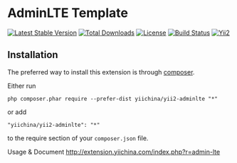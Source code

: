 AdminLTE Template
=================

[![Latest Stable Version](https://poser.pugx.org/yiichina/yii2-adminlte/v/stable.png)](https://packagist.org/packages/yiichina/yii2-adminlte)
[![Total Downloads](https://poser.pugx.org/yiichina/yii2-adminlte/downloads.png)](https://packagist.org/packages/yiichina/yii2-adminlte)
[![License](https://poser.pugx.org/yiichina/yii2-adminlte/license)](https://packagist.org/packages/yiichina/yii2-adminlte)
[![Build Status](https://img.shields.io/travis/yiichina/yii2-adminlte.svg)](http://travis-ci.org/yiichina/yii2-adminlte)
[![Yii2](https://img.shields.io/badge/Powered_by-Yii_Framework-green.svg?style=flat)](http://www.yiiframework.com/)


Installation
------------

The preferred way to install this extension is through [composer](http://getcomposer.org/download/).

Either run

```
php composer.phar require --prefer-dist yiichina/yii2-adminlte "*"
```

or add

```
"yiichina/yii2-adminlte": "*"
```

to the require section of your `composer.json` file.


Usage & Document
http://extension.yiichina.com/index.php?r=admin-lte
